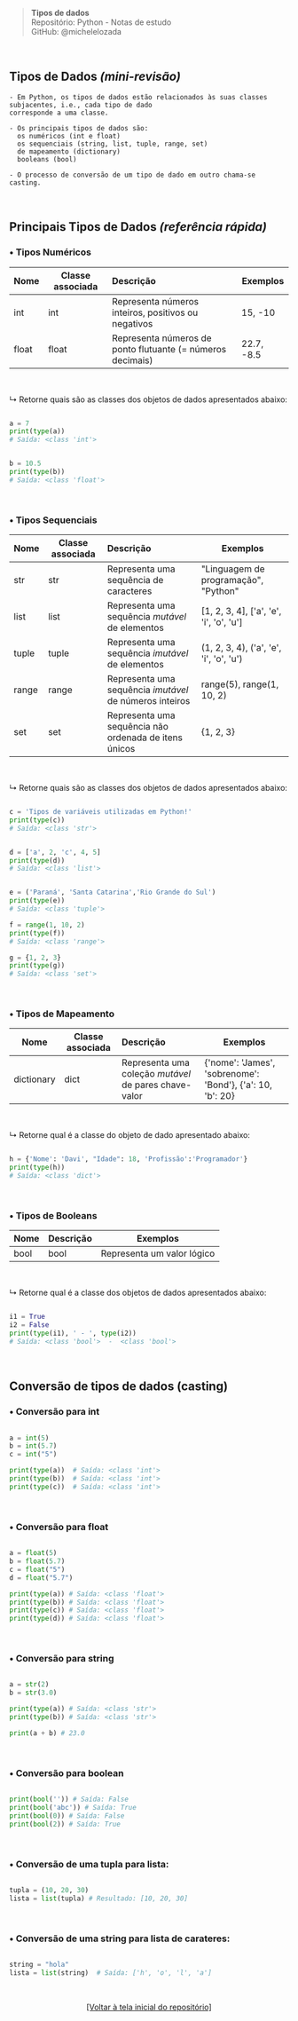 > **Tipos de dados**  
> Repositório: Python - Notas de estudo     
> GitHub: @michelelozada
&nbsp;
     
&nbsp;  
## Tipos de Dados *(mini-revisão)*
```
- Em Python, os tipos de dados estão relacionados às suas classes subjacentes, i.e., cada tipo de dado 
corresponde a uma classe.   

- Os principais tipos de dados são: 
  os numéricos (int e float)
  os sequenciais (string, list, tuple, range, set)
  de mapeamento (dictionary)
  booleans (bool)
  
- O processo de conversão de um tipo de dado em outro chama-se casting.
```

&nbsp;  

## Principais Tipos de Dados *(referência rápida)* 

### • Tipos Numéricos
Nome | Classe associada | Descrição | Exemplos
---  | --- | :-- | ---
int | int | Representa números inteiros, positivos ou negativos | 15, -10
float | float | Representa números de ponto flutuante (= números decimais) | 22.7, -8.5

&nbsp;  

↳ Retorne quais são as classes dos objetos de dados apresentados abaixo:  
```py

a = 7
print(type(a))
# Saída: <class 'int'>


b = 10.5
print(type(b))
# Saída: <class 'float'>
```

&nbsp; 

### • Tipos Sequenciais
Nome | Classe associada | Descrição | Exemplos
---  | --- | :-- | ---
str | str | Representa uma sequência de caracteres | "Linguagem de programação", "Python"
list | list | Representa uma sequência *mutável* de elementos | [1, 2, 3, 4], ['a', 'e', 'i', 'o', 'u']
tuple | tuple | Representa uma sequência *imutável* de elementos | (1, 2, 3, 4), ('a', 'e', 'i', 'o', 'u')
range | range | Representa uma sequência *imutável* de números inteiros | range(5), range(1, 10, 2)
set | set | Representa uma sequência não ordenada de itens únicos | {1, 2, 3}

&nbsp;  

↳ Retorne quais são as classes dos objetos de dados apresentados abaixo:  
```py

c = 'Tipos de variáveis utilizadas em Python!'
print(type(c))
# Saída: <class 'str'>


d = ['a', 2, 'c', 4, 5]
print(type(d))
# Saída: <class 'list'>


e = ('Paraná', 'Santa Catarina','Rio Grande do Sul')
print(type(e))
# Saída: <class 'tuple'>

f = range(1, 10, 2)
print(type(f))
# Saída: <class 'range'>

g = {1, 2, 3}
print(type(g))
# Saída: <class 'set'>
```

&nbsp;  

### • Tipos de Mapeamento
Nome | Classe associada |  Descrição | Exemplos
---  | --- | :-- | ---
dictionary | dict | Representa uma coleção *mutável* de pares chave-valor | {'nome': 'James', 'sobrenome': 'Bond'}, {'a': 10, 'b': 20}

&nbsp;  

↳ Retorne qual é a classe do objeto de dado apresentado abaixo:  
```py

h = {'Nome': 'Davi', "Idade": 18, 'Profissão':'Programador'}
print(type(h))
# Saída: <class 'dict'>
```

&nbsp;  

### • Tipos de Booleans
Nome | Descrição | Exemplos
---  | :-- | ---
bool | bool | Representa um valor lógico | True ou False

&nbsp;  

↳ Retorne qual é a classe dos objetos de dados apresentados abaixo:  
```py

i1 = True
i2 = False
print(type(i1), ' - ', type(i2))
# Saída: <class 'bool'>  -  <class 'bool'>
```

&nbsp;  

## Conversão de tipos de dados (casting)  

### • Conversão para int
```py

a = int(5)
b = int(5.7)
c = int("5")

print(type(a))  # Saída: <class 'int'>
print(type(b))  # Saída: <class 'int'>
print(type(c))  # Saída: <class 'int'>
```

&nbsp;  

### • Conversão para float
```py

a = float(5)
b = float(5.7)
c = float("5")
d = float("5.7")

print(type(a)) # Saída: <class 'float'>
print(type(b)) # Saída: <class 'float'>
print(type(c)) # Saída: <class 'float'>
print(type(d)) # Saída: <class 'float'>
```

&nbsp;  

### • Conversão para string
```py

a = str(2)
b = str(3.0)

print(type(a)) # Saída: <class 'str'>
print(type(b)) # Saída: <class 'str'>

print(a + b) # 23.0
```

&nbsp;  

### • Conversão para boolean
```py

print(bool('')) # Saída: False
print(bool('abc')) # Saída: True
print(bool(0)) # Saída: False
print(bool(2)) # Saída: True
```

&nbsp;

### • Conversão de uma tupla para lista:

```py

tupla = (10, 20, 30)
lista = list(tupla) # Resultado: [10, 20, 30]
```

&nbsp;

### • Conversão de uma string para lista de carateres:
```py

string = "hola"
lista = list(string)  # Saída: ['h', 'o', 'l', 'a']
```

&nbsp;

<div align="center">
<a href="https://github.com/michelelozada/Python-Study-Notes">[Voltar à tela inicial do repositório]</a>
</div>